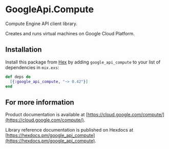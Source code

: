 # GoogleApi.Compute

Compute Engine API client library.

Creates and runs virtual machines on Google Cloud Platform. 

## Installation

Install this package from [Hex](https://hex.pm) by adding
`google_api_compute` to your list of dependencies in `mix.exs`:

```elixir
def deps do
  [{:google_api_compute, "~> 0.42"}]
end
```

## For more information

Product documentation is available at [https://cloud.google.com/compute/](https://cloud.google.com/compute/).

Library reference documentation is published on Hexdocs at
[https://hexdocs.pm/google_api_compute](https://hexdocs.pm/google_api_compute).
